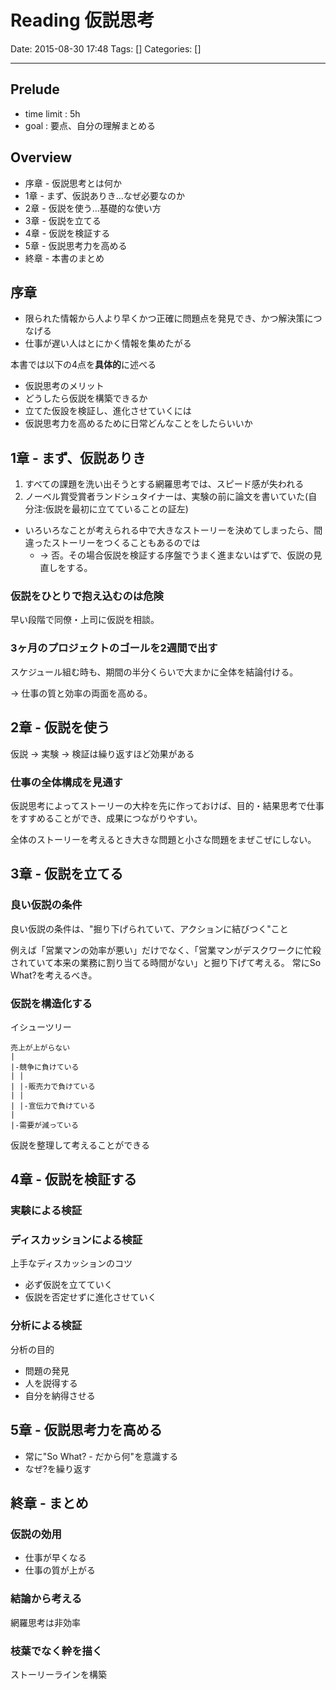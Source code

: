 # Reading 仮説思考

Date: 2015-08-30 17:48
Tags: []
Categories: []

---

## Prelude

- time limit : 5h
- goal : 要点、自分の理解まとめる

## Overview

- 序章 - 仮説思考とは何か
- 1章 - まず、仮説ありき…なぜ必要なのか
- 2章 - 仮説を使う…基礎的な使い方
- 3章 - 仮説を立てる
- 4章 - 仮説を検証する
- 5章 - 仮説思考力を高める
- 終章 - 本書のまとめ

## 序章

- 限られた情報から人より早くかつ正確に問題点を発見でき、かつ解決策につなげる
- 仕事が遅い人はとにかく情報を集めたがる

本書では以下の4点を**具体的**に述べる

- 仮説思考のメリット
- どうしたら仮説を構築できるか
- 立てた仮設を検証し、進化させていくには
- 仮説思考力を高めるために日常どんなことをしたらいいか

## 1章 - まず、仮説ありき

1. すべての課題を洗い出そうとする網羅思考では、スピード感が失われる
1. ノーベル賞受賞者ランドシュタイナーは、実験の前に論文を書いていた(自分注:仮説を最初に立てていることの証左)

- いろいろなことが考えられる中で大きなストーリーを決めてしまったら、間違ったストーリーをつくることもあるのでは
    - -> 否。その場合仮説を検証する序盤でうまく進まないはずで、仮説の見直しをする。

### 仮説をひとりで抱え込むのは危険

早い段階で同僚・上司に仮説を相談。

### 3ヶ月のプロジェクトのゴールを2週間で出す

スケジュール組む時も、期間の半分くらいで大まかに全体を結論付ける。

-> 仕事の質と効率の両面を高める。

## 2章 - 仮説を使う

仮説 -> 実験 -> 検証は繰り返すほど効果がある

### 仕事の全体構成を見通す

仮説思考によってストーリーの大枠を先に作っておけば、目的・結果思考で仕事をすすめることができ、成果につながりやすい。

全体のストーリーを考えるとき大きな問題と小さな問題をまぜこぜにしない。

## 3章 - 仮説を立てる

### 良い仮説の条件

良い仮説の条件は、"掘り下げられていて、アクションに結びつく"こと

例えば「営業マンの効率が悪い」だけでなく、「営業マンがデスクワークに忙殺されていて本来の業務に割り当てる時間がない」と掘り下げて考える。
常にSo What?を考えるべき。

### 仮説を構造化する

イシューツリー

    売上が上がらない
    |
    |-競争に負けている
    | |
    | |-販売力で負けている
    | |
    | |-宣伝力で負けている
    |
    |-需要が減っている

仮説を整理して考えることができる

## 4章 - 仮説を検証する

### 実験による検証

### ディスカッションによる検証

上手なディスカッションのコツ

- 必ず仮説を立てていく
- 仮説を否定せずに進化させていく

### 分析による検証

分析の目的

- 問題の発見
- 人を説得する
- 自分を納得させる

## 5章 - 仮説思考力を高める

- 常に"So What? - だから何"を意識する
- なぜ?を繰り返す

## 終章 - まとめ

### 仮説の効用

- 仕事が早くなる
- 仕事の質が上がる

### 結論から考える

網羅思考は非効率

### 枝葉でなく幹を描く

ストーリーラインを構築

